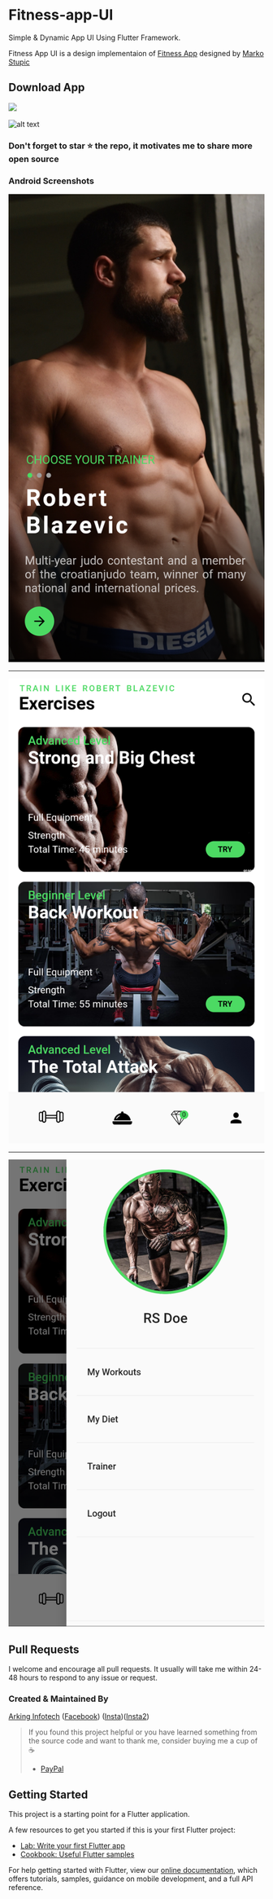# Fitness-app-UI

Simple & Dynamic App UI Using Flutter Framework.

Fitness App UI is a design implementaion of [Fitness App](https://dribbble.com/shots/4217263-Fitness-App) designed by [Marko Stupic](https://dribbble.com/sweetness-every-day)

## Download App 
<a href="https://github.com/arkinginfotech/fitness-app-ui/blob/master/apk/fitness-app.apk?raw=true"><img src="https://playerzon.com/asset/download.png" width="200"></img></a>


![alt text](https://github.com/arkinginfotech/fitness-app-ui/blob/master/Screenshots/fit_cover.png)

### Don't forget to star ⭐ the repo, it motivates me to share more open source

### Android Screenshots

![alt text](https://github.com/arkinginfotech/fitness-app-ui/blob/master/Screenshots/Screenshot_1586012408.png)

-----------------------------------

![alt text](https://github.com/arkinginfotech/fitness-app-ui/blob/master/Screenshots/Screenshot_1586089258.png)

-----------------------------------

![alt text](https://github.com/arkinginfotech/fitness-app-ui/blob/master/Screenshots/Screenshot_1586089292.png)


## Pull Requests

I welcome and encourage all pull requests. It usually will take me within 24-48 hours to respond to any issue or request.

### Created & Maintained By

[Arking Infotech](https://github.com/arkinginfotech) ([Facebook](https://www.facebook.com/arkinginfotech))
([Insta](https://www.instagram.com/arkinginfotech/))([Insta2](https://www.instagram.com/rsdesigndevstudio/))

> If you found this project helpful or you have learned something from the source code and want to thank me, consider buying me a cup of :coffee:
>
> * [PayPal](https://www.paypal.me/RahulSamantara)

## Getting Started

This project is a starting point for a Flutter application.

A few resources to get you started if this is your first Flutter project:

- [Lab: Write your first Flutter app](https://flutter.dev/docs/get-started/codelab)
- [Cookbook: Useful Flutter samples](https://flutter.dev/docs/cookbook)

For help getting started with Flutter, view our
[online documentation](https://flutter.dev/docs), which offers tutorials,
samples, guidance on mobile development, and a full API reference.
